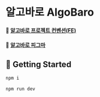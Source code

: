 # 알고바로 AlgoBaro

#### 📜 [알고바로 프로젝트 컨벤션(FE)](https://www.notion.so/prgrms/FE-e59d2b2625274a69ae73260fe7fb76cf)

#### 🎨 [알고바로 피그마](https://www.figma.com/file/zQ3Ehi4gvGzjZE0iU0gSEH/%EC%95%8C%EA%B3%A0%EB%B0%94%EB%A1%9C-%ED%94%84%EB%A1%9C%ED%86%A0%ED%83%80%EC%9E%85-%ED%94%BC%EA%B7%B8%EB%A7%88?type=design&node-id=0%3A1&mode=design&t=xLEkWwHicN3qT4jm-1)

## 🚀 Getting Started

```bash
npm i
```

```bash
npm run dev
```
